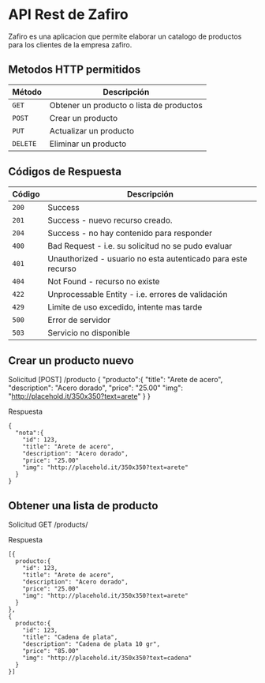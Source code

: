 # API Rest de Zafiro
Zafiro es una aplicacion que permite elaborar un catalogo de productos para los clientes de la empresa zafiro.

## Metodos HTTP permitidos

|  Método  |              Descripción                 |
| -------- | ---------------------------------------- |
| `GET`    | Obtener un producto o lista de productos |
| `POST`   | Crear un producto                        |
| `PUT`    | Actualizar un producto                   |
| `DELETE` | Eliminar un producto                     |

## Códigos de Respuesta

| Código |                         Descripción                          |
| ------ | ------------------------------------------------------------ |
| `200`  | Success                                                      |
| `201`  | Success - nuevo recurso creado.                              |
| `204`  | Success - no hay contenido para responder                    |
| `400`  | Bad Request - i.e. su solicitud no se pudo evaluar           |
| `401`  | Unauthorized - usuario no esta autenticado para este recurso |
| `404`  | Not Found - recurso no existe                                |
| `422`  | Unprocessable Entity - i.e. errores de validación            |
| `429`  | Limite de uso excedido, intente mas tarde                    |
| `500`  | Error de servidor                                            |
| `503`  | Servicio no disponible                                       |

## Crear un producto nuevo

  Solicitud [POST] /producto
    {
      "producto":{
        "title": "Arete de acero",
        "description": "Acero dorado",
        "price": "25.00"
        "img": "http://placehold.it/350x350?text=arete"
      }
    }

  Respuesta

    {
      "nota":{
        "id": 123,
        "title": "Arete de acero",
        "description": "Acero dorado",
        "price": "25.00"
        "img": "http://placehold.it/350x350?text=arete"
      }
    }

## Obtener una lista de producto
  Solicitud GET /products/

  Respuesta

    [{
      producto:{
        "id": 123,
        "title": "Arete de acero",
        "description": "Acero dorado",
        "price": "25.00"
        "img": "http://placehold.it/350x350?text=arete"
      }
    },
    {
      producto:{
        "id": 123,
        "title": "Cadena de plata",
        "description": "Cadena de plata 10 gr",
        "price": "85.00"
        "img": "http://placehold.it/350x350?text=cadena"
      }
    }]
